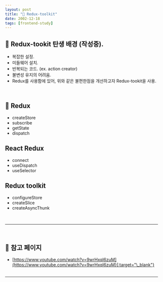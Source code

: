 ```yaml
---
layout: post
title: "🦞 Redux-toolkit"
date: 2002-12-18
tags: [frontend-study]
---
```


## 🦕 Redux-tookit 탄생 배경 (작성중).

- 복잡한 설정.
- 미들웨어 설치.
- 반복되는 코드. (ex. action creator)
- 불변성 유지의 어려움.
- Redux를 사용함에 있어, 위와 같은 불편한점을 개선하고자 Redux-tookit을 사용.

<br/>

## 🗽 Redux

- createStore
- subscribe
- getState
- dispatch

## React Redux

- connect
- useDispatch
- useSelector

## Redux toolkit

- configureStore
- createSlice
- createAsyncThunk

<br/>

---

<br/>

## 🎫 참고 페이지

- [https://www.youtube.com/watch?v=9wrHxqI6zuM](https://www.youtube.com/watch?v=9wrHxqI6zuM){:target="\_blank"}
  <br/><br/>

---
